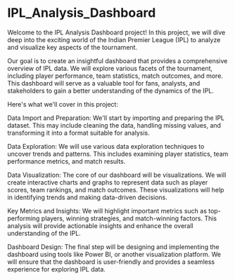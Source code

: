 # IPL_Analysis_Dashboard
Welcome to the IPL Analysis Dashboard project! In this project, we will dive deep into the exciting world of the Indian Premier League (IPL) to analyze and visualize key aspects of the tournament.

Our goal is to create an insightful dashboard that provides a comprehensive overview of IPL data. We will explore various facets of the tournament, including player performance, team statistics, match outcomes, and more. This dashboard will serve as a valuable tool for fans, analysts, and stakeholders to gain a better understanding of the dynamics of the IPL.

Here's what we'll cover in this project:

Data Import and Preparation: We'll start by importing and preparing the IPL dataset. This may include cleaning the data, handling missing values, and transforming it into a format suitable for analysis.

Data Exploration: We will use various data exploration techniques to uncover trends and patterns. This includes examining player statistics, team performance metrics, and match results.

Data Visualization: The core of our dashboard will be visualizations. We will create interactive charts and graphs to represent data such as player scores, team rankings, and match outcomes. These visualizations will help in identifying trends and making data-driven decisions.

Key Metrics and Insights: We will highlight important metrics such as top-performing players, winning strategies, and match-winning factors. This analysis will provide actionable insights and enhance the overall understanding of the IPL.

Dashboard Design: The final step will be designing and implementing the dashboard using tools like Power BI, or another visualization platform. We will ensure that the dashboard is user-friendly and provides a seamless experience for exploring IPL data.
